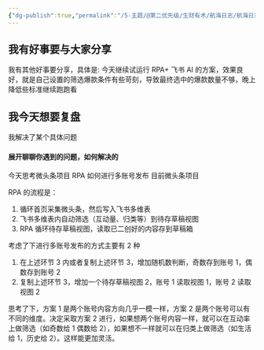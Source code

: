 ```yaml
---
{"dg-publish":true,"permalink":"/5-主题/@第二优先级/生财有术/航海日志/航海日志-RPA提效-2024-03-26/","tags":["生财有术","航海日志","RPA提效"],"noteIcon":"1","created":"2024-03-26","updated":"2024-04-10"}
---
```


## 我有好事要与大家分享
我有其他好事要分享，具体是: 今天继续试运行 RPA+ 飞书 AI 的方案，效果良好，就是自己设置的筛选爆款条件有些苛刻，导致最终选中的爆款数量不够，晚上降低些标准继续跑跑看

## 我今天想要复盘 
我解决了某个具体问题

#### 展开聊聊你遇到的问题，如何解决的
今天思考微头条项目 RPA 如何进行多账号发布 目前微头条项目 

RPA 的流程是：
1. 循环首页采集微头条，然后写入飞书多维表 
2. 飞书多维表内自动筛选（互动量、归类等）到待存草稿视图
3. RPA 循环待存草稿视图，读取已二创好的内容存到草稿箱 

考虑了下进行多账号发布的方式主要有 2 种 
1. 在上述环节 3 内或者复制上述环节 3，增加随机数判断，奇数存到账号 1，偶数存到账号 2 
2. 复制上述环节 3，增加一个待存草稿视图 2，账号 1 读取视图 1，账号 2 读取视图 2 

思考了下，方案 1 是两个账号内容方向几乎一模一样，方案 2 是两个账号可以有不同的维度。决定采取方案 2 进行，如果想两个账号内容一样，就可以在互动率上做筛选（如奇数给 1 偶数给 2），如果想不一样就可以在归类上做筛选（如生活给 1，历史给 2）。这样能更加灵活。